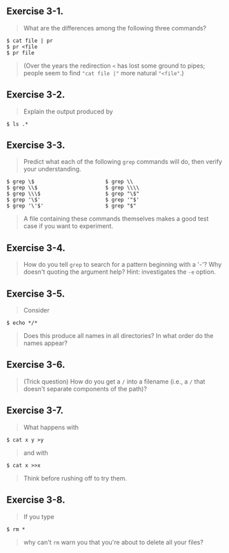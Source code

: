 ## Exercise 3-1.
> What are the differences among the following three commands?
```
$ cat file | pr
$ pr <file
$ pr file
```
> (Over the years the redirection `<` has lost some ground to pipes; people seem to find `"cat file |"` more natural `"<file"`.)

## Exercise 3-2.
> Explain the output produced by
```
$ ls .*
```

## Exercise 3-3.
> Predict what each of the following `grep` commands will do, then verify your understanding.
```
$ grep \$                       $ grep \\
$ grep \\$                      $ grep \\\\
$ grep \\\$                     $ grep "\$"
$ grep '\$'                     $ grep '"$'
$ grep '\'$'                    $ grep "$"
```
> A file containing these commands themselves makes a good test case if you want to experiment.

## Exercise 3-4.
> How do you tell `grep` to search for a pattern beginning with a '-'? Why doesn't quoting the argument help? Hint: investigates the `-e` option.

## Exercise 3-5.
> Consider
```
$ echo */*
```
> Does this produce all names in all directories? In what order do the names appear?

## Exercise 3-6.
> (Trick question) How do you get a `/` into a filename (i.e., a `/` that doesn't separate components of the path)?

## Exercise 3-7.
> What happens with
```
$ cat x y >y
```
> and with
```
$ cat x >>x
```
> Think before rushing off to try them.

## Exercise 3-8.
> If you type
```
$ rm *
```
> why can't `rm` warn you that you're about to delete all your files?
